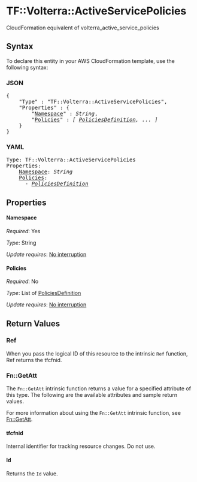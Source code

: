 # TF::Volterra::ActiveServicePolicies

CloudFormation equivalent of volterra_active_service_policies

## Syntax

To declare this entity in your AWS CloudFormation template, use the following syntax:

### JSON

<pre>
{
    "Type" : "TF::Volterra::ActiveServicePolicies",
    "Properties" : {
        "<a href="#namespace" title="Namespace">Namespace</a>" : <i>String</i>,
        "<a href="#policies" title="Policies">Policies</a>" : <i>[ <a href="policiesdefinition.md">PoliciesDefinition</a>, ... ]</i>
    }
}
</pre>

### YAML

<pre>
Type: TF::Volterra::ActiveServicePolicies
Properties:
    <a href="#namespace" title="Namespace">Namespace</a>: <i>String</i>
    <a href="#policies" title="Policies">Policies</a>: <i>
      - <a href="policiesdefinition.md">PoliciesDefinition</a></i>
</pre>

## Properties

#### Namespace

_Required_: Yes

_Type_: String

_Update requires_: [No interruption](https://docs.aws.amazon.com/AWSCloudFormation/latest/UserGuide/using-cfn-updating-stacks-update-behaviors.html#update-no-interrupt)

#### Policies

_Required_: No

_Type_: List of <a href="policiesdefinition.md">PoliciesDefinition</a>

_Update requires_: [No interruption](https://docs.aws.amazon.com/AWSCloudFormation/latest/UserGuide/using-cfn-updating-stacks-update-behaviors.html#update-no-interrupt)

## Return Values

### Ref

When you pass the logical ID of this resource to the intrinsic `Ref` function, Ref returns the tfcfnid.

### Fn::GetAtt

The `Fn::GetAtt` intrinsic function returns a value for a specified attribute of this type. The following are the available attributes and sample return values.

For more information about using the `Fn::GetAtt` intrinsic function, see [Fn::GetAtt](https://docs.aws.amazon.com/AWSCloudFormation/latest/UserGuide/intrinsic-function-reference-getatt.html).

#### tfcfnid

Internal identifier for tracking resource changes. Do not use.

#### Id

Returns the <code>Id</code> value.

